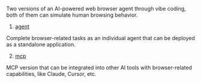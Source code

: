  Two versions of an AI-powered web browser agent through vibe coding, both of them can simulate human browsing behavior.

 1. [agent](agent/README.md)

 Complete browser-related tasks as an individual agent that can be deployed as a standalone application.

 2. [mcp](mcp/README.md)

 MCP version that can be integrated into other AI tools with browser-related capabilities, like Claude, Cursor, etc.








